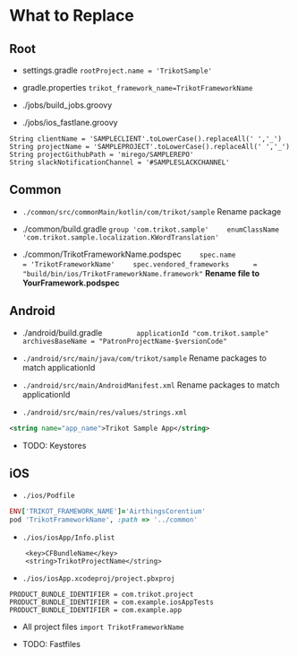 # What to Replace

## Root

- settings.gradle
`rootProject.name = 'TrikotSample'`

- gradle.properties
`trikot_framework_name=TrikotFrameworkName`

- ./jobs/build_jobs.groovy
- ./jobs/ios_fastlane.groovy
```
String clientName = 'SAMPLECLIENT'.toLowerCase().replaceAll(' ','_')
String projectName = 'SAMPLEPROJECT'.toLowerCase().replaceAll(' ','_')
String projectGithubPath = 'mirego/SAMPLEREPO'
String slackNotificationChannel = '#SAMPLESLACKCHANNEL'
```

## Common
- `./common/src/commonMain/kotlin/com/trikot/sample`
Rename package

- ./common/build.gradle
`group 'com.trikot.sample'`
`    enumClassName 'com.trikot.sample.localization.KWordTranslation'`

- ./common/TrikotFrameworkName.podspec
`    spec.name                     = 'TrikotFrameworkName'`
`    spec.vendored_frameworks      = "build/bin/ios/TrikotFrameworkName.framework"`
**Rename file to YourFramework.podspec**


## Android
- ./android/build.gradle
`        applicationId "com.trikot.sample"`
`        archivesBaseName = "PatronProjectName-$versionCode"`

- `./android/src/main/java/com/trikot/sample`
Rename packages to match applicationId 

- `./android/src/main/AndroidManifest.xml`
Rename packages to match applicationId 

- `./android/src/main/res/values/strings.xml`
```xml
<string name="app_name">Trikot Sample App</string>
```

- TODO: Keystores

## iOS
- `./ios/Podfile`
```ruby
ENV['TRIKOT_FRAMEWORK_NAME']='AirthingsCorentium' 
pod 'TrikotFrameworkName', :path => '../common'
```

- `./ios/iosApp/Info.plist`
```
	<key>CFBundleName</key>
	<string>TrikotProjectName</string>
```

- `./ios/iosApp.xcodeproj/project.pbxproj`
```
PRODUCT_BUNDLE_IDENTIFIER = com.trikot.project
PRODUCT_BUNDLE_IDENTIFIER = com.example.iosAppTests
PRODUCT_BUNDLE_IDENTIFIER = com.example.app
```

- All project files
`import TrikotFrameworkName`

- TODO: Fastfiles
